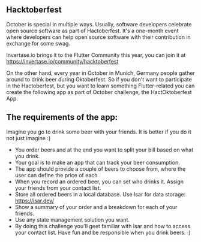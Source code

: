 ## Hacktoberfest

October is special in multiple ways. Usually, software developers celebrate open source software as part of Hactoberfest. It's a one-month event where developers can help open source software with their contribution in exchange for some swag.

Invertase.io brings it to the Flutter Community this year, you can join it at https://invertase.io/community/hacktoberfest

On the other hand, every year in October in Munich, Germany people gather around to drink beer during Oktoberfest. So if you don't want to participate in the Hactoberfest, but you want to learn something Flutter-related you can create the following app as part of October challenge, the HactOktoberfest App.

## The requirements of the app:

Imagine you go to drink some beer with your friends. It is better if you do it not just imagine :)
- You order beers and at the end you want to split your bill based on what you drink.
- Your goal is to make an app that can track your beer consumption.
- The app should provide a couple of beers to choose from, where the user can define the  price of each
- When you record an ordered beer, you can set who drinks it. Assign your friends from your contact list.
- Store all ordered beers in a local database. Use Isar for data storage: https://isar.dev/
- Show a summary of your order and a breakdown for each of your friends.
- Use any state management solution you want.
- By doing this challenge you'll geet familiar with Isar and how to access your contact list. Have fun and be responsible when you drink beers. :)